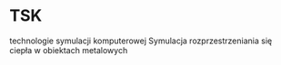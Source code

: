 # TSK

technologie symulacji komputerowej
Symulacja rozprzestrzeniania się ciepła w obiektach metalowych
